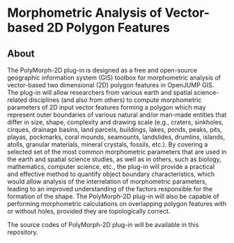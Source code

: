 # Morphometric Analysis of Vector-based 2D Polygon Features

## About

The PolyMorph-2D plug-in is designed as a free and open-source geographic information system (GIS) toolbox for morphometric analysis of vector-based two dimensional (2D) polygon features in OpenJUMP GIS. The plug-in will allow researchers from various earth and spatial science-related disciplines (and also from others) to compute morphometric parameters of 2D input vector features forming a polygon which may represent outer boundaries of various natural and/or man-made entities that differ in size, shape, complexity and drawing scale (e.g., craters, sinkholes, cirques, drainage basins, land parcels, buildings, lakes, ponds, peaks, pits, playas, pockmarks, coral mounds, seamounts, landslides, drumlins, islands, atolls, granular materials, mineral crystals, fossils, etc.). By covering a selected set of the most common morphometric parameters that are used in the earth and spatial science studies, as well as in others, such as biology, mathematics, computer science, etc., the plug-in will provide a practical and effective method to quantify object boundary characteristics, which would allow analysis of the interrelation of morphometric parameters, leading to an improved understanding of the factors responsible for the formation of the shape. The PolyMorph-2D plug-in will also be capable of performing morphometric calculations on overlapping polygon features with or without holes, provided they are topologically correct.

The source codes of PolyMorph-2D plug-in will be available in this repository.
